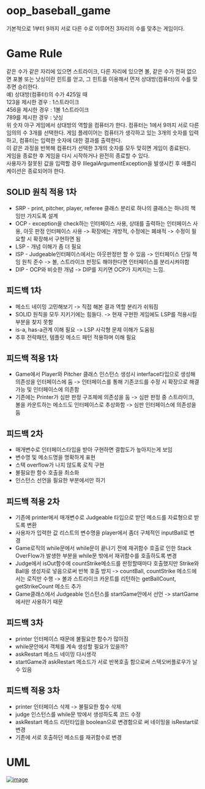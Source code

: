 # oop_baseball_game
기본적으로 1부터 9까지 서로 다른 수로 이루어진 3자리의 수를 맞추는 게임이다.

# Game Rule
같은 수가 같은 자리에 있으면 스트라이크, 다른 자리에 있으면 볼, 같은 수가 전혀 없으면 포볼 또는 낫싱이란 힌트를 얻고, 그 힌트를 이용해서 먼저 상대방(컴퓨터)의 수를 맞추면 승리한다.  
예) 상대방(컴퓨터)의 수가 425일 때  
123을 제시한 경우 : 1스트라이크  
456을 제시한 경우 : 1볼 1스트라이크  
789를 제시한 경우 : 낫싱  
위 숫자 야구 게임에서 상대방의 역할을 컴퓨터가 한다. 컴퓨터는 1에서 9까지 서로 다른 임의의 수 3개를 선택한다. 게임 플레이어는 컴퓨터가 생각하고 있는 3개의 숫자를 입력하고, 컴퓨터는 입력한 숫자에 대한 결과를 출력한다.  
이 같은 과정을 반복해 컴퓨터가 선택한 3개의 숫자를 모두 맞히면 게임이 종료된다.  
게임을 종료한 후 게임을 다시 시작하거나 완전히 종료할 수 있다.  
사용자가 잘못된 값을 입력할 경우 IllegalArgumentException을 발생시킨 후 애플리케이션은 종료되어야 한다.  


## SOLID 원칙 적용 1차  
- SRP - print, pitcher, player, referee 클래스 분리로 하나의 클래스는 하나의 책임만 가지도록 설계  
- OCP - exception을 check하는 인터페이스 사용, 상태를 출력하는 인터페이스 사용, 아웃 판정 인터페이스 사용 -> 확장에는 개방적, 수정에는 폐쇄적 -> 수정이 필요할 시 확장해서 구현하면 됨
- LSP - 개념 이해가 좀 더 필요  
- ISP - Judgeable인터페이스에서는 아웃판정만 할 수 있음 -> 인터페이스 단일 책임 원칙 준수 -> 볼, 스트라이크 판정도 해야한다면 인터페이스를 분리시켜야함
- DIP - OCP와 비슷한 개념 -> DIP를 지키면 OCP가 지켜지는 느낌.

## 피드백 1차
- 메소드 네이밍 고민해보기 -> 직접 해본 결과 역할 분리가 쉬워짐
- SOLID 원칙을 모두 지키기에는 힘들다. -> 현재 구현한 게임에도 LSP를 적용시킬 부분을 찾지 못함
- is-a, has-a관계 이해 필요 -> LSP 사각형 문제 이해가 도움됨
- 추후 전략패턴, 템플릿 메소드 패턴 적용하며 이해 필요

## 피드백 적용 1차 
- Game에서 Player와 Pitcher 클래스 인스턴스 생성시 interface타입으로 생성해 의존성을 인터페이스에 둠 -> 인터페이스를 통해 기존코드를 수정 시 확장으로 해결 가능 및 인터페이스에 의존함
- 기존에는 Printer가 심판 판정 구조체에 의존성을 둠 -> 심판 판정 중 스트라이크, 볼을 카운트하는 메소드도 인터페이스로 추상화함 -> 심판 인터페이스에 의존성을 둠

## 피드백 2차
- 매개변수로 인터페이스타입을 받아 구현하면 결합도가 높아지는게 보임
- 변수명 및 메소드명을 명확하게 표현
- 스택 overflow가 나지 않도록 로직 구현
- 불필요한 함수 호출을 최소화
- 인스턴스 선언을 필요한 부분에서만 하기

## 피드백 적용 2차
- 기존에 printer에서 매개변수로 Judgeable 타입으로 받던 메소드를 자료형으로 받도록 변환
- 사용자가 입력한 값 리스트의 변수명을 player에서 좀더 구체적인 inputBall로 변경
- Game로직의 while문에서 while문이 끝나기 전에 재귀함수 호출로 인한 Stack OverFlow가 발생한 부분을 while문 밖에서 재귀함수를 호출하도록 변경
- Judge에서 isOut함수에 countStrike메소드를 판정할때마다 호출했지만 Strike와 Ball을 생성자로 넣음으로써 반복 호출 방지 -> countBall, countStrike 메소드에서는 로직만 수행 -> 볼과 스트라이크 카운트를 리턴하는 getBallCount, getStrikeCount 메소드 추가
- Game클래스에서 Judgeable 인스턴스를 startGame안에서 선언 -> startGame에서만 사용하기 때문

## 피드백 3차
- printer 인터페이스 때문에 불필요한 함수가 많아짐
- while문안에서 객체를 계속 생성할 필요가 있을까?
- askRestart 메소드 네이밍 다시생각
- startGame과 askRestart 메소드가 서로 반복호출 함으로써 스택오버플로우가 날 수 있음

## 피드백 적용 3차
- printer 인터페이스 삭제 -> 불필요한 함수 삭제
- judge 인스턴스를 while문 밖에서 생성하도록 코드 수정
- askRestart 메소드 리턴타입을 boolean으로 변경함으로 써 네이밍을 isRestart로 변경
- 기존에 서로 호출하던 메소드를 재귀함수로 변경

# UML
[![image](https://github.com/uyeoli/oop_baseball_game/assets/123793696/abc7963f-31a5-4d50-b7c4-107685a0280b)](https://viewer.diagrams.net/?tags=%7B%7D&highlight=0000ff&edit=_blank&layers=1&nav=1&title=oop_baseball_game.drawio#R7Vxbd9o4EP41nNN9IMd34DFA0jabttmml919E7YC2hiL2iKB%2Fvod2fJdBIMxkBP39LRoPJZkzTejucju6KP56r2PFrNP1MFuR1OcVUcfdzRN7Vka%2FMcp64jS65sRYeoTRzClhHvyGwuiIqhL4uAgx8godRlZ5Ik29TxssxwN%2BT59zrM9UDc%2F6gJNcYlwbyO3TP1JHDYTVMs00gsfMJnOxNCarlvRlTmKucWjBDPk0OcMSb%2Fq6COfUhb9mq9G2OWrFy%2FMz4%2Frn%2B7to%2FX%2B5q%2FgF%2Fo%2B%2FPPb5x%2FdqLPrXW5JnsHHHtu7a%2F9vOv5Erpwv12xoezfG6r5niluUJ%2BQuxYK9R3Msnpet41UMnsncRR60hg%2FUY%2Ffiigpt5JKpB79tmBv2gfCEfUZAAJfiAqMLoNoz4jq3aE2X%2FAkChuzHuDWcUZ%2F8hm6RK%2FqEyz4TWNKsHMc9vxPIClB9HADPXbwsaoH0Ca1yjLcoYIJgU9dFi4BMkseYI39KvCFljM4F0%2FOMMHy%2FQDbneQb14BNh83iSD8R1R9SlfrhE%2Bti4Uq9NoFcUlhAqXy28ymBVCO89pnPM%2FDWwiKvaoB%2FdIjRRF7J7TmGtWYI2yyJaEUQkVGmadJ2M9hVUD3lTWI3McEpuOFUtj9eTDKcXRkMuwMJDDA%2Fp0nOCLEThR%2BZBU1II3B1ArJZA3OUSIMyeASJBV%2FVL%2BPeOtxGXuGa5HHYTuGZN%2Ba%2BQ3UXrDPcVR%2FNm7v%2BWzhQnzDe8tZk5sBNOsExg5%2FySggEGWAh8nz7iGFUejTQuAzRBipXOxQ9so8oFAF3iTW9DnrGRUr4KaXEShXsf3NCszYjjYI%2BrC2WIoUg3uCIsKPFYKE5zCH9BwCPlwuyYMPERtNW0DX85u89G1INnQSRUAQyK94y58m3TqbLuvGi1tuvOOlaMarpiGZtVJYfaXSGqlSBagoBLQtFGEIj3qqKhqSb%2FOUjSxanAv3E8jLtqCRR6GRS6BAAummD3jgaEEcr79yPeAjC2yT4PbuKBchLWoNAHFQ1kvyGZ6xKZD0OZw%2B7Gt9l3fyR24YlCVyXjEfGT4CsO78nwT8CHwsjbYMq4pcsw3xJYf81Cc65tIf9HsG5TboYEUYwm64x4iyU7VGcODU3lu8qdjCpyylfSIU%2B5Rwm%2BgL%2BxYQlBxBn21kAf10DHvs02XVUVrSFtNSTaGiFjkUOC9WvJHX7hMAKUlMUqaXZDwV4aIYlDpiuAcJm4x2kPKdaicUiGkMF7Gf3%2BAxdPUd0kygcLQYqjZK2LoMSEkocE90%2BK3EBbFGkz7jcFcewXP5%2B6%2BVF3WdJIhcSayroc1jd5%2BYcqqL5ceQsanlFTbg46IlCK1kTVRPsazYnLIf8Bu0%2BY95pXL5n2NRVPGMVwQrJdKlIVfCGeqKWCZquCpUji9ahguLtudlFkkz70HIQAvEmwyIwCm6onHWiC7Mepz8PSrh1t35ehwwNuLk9FSEY5sv8CaxZN%2FiX5vw1rZanKdnMl9xiaMle97TEd9pxLnsSEFl2ErhtQrsMVD1cQWtlFz6xtCEvsCAcPFtNf%2F80bF2bc%2FCd7bbzKtdZxa0VYdJuiWKLN71MvFFU00zt5I3vjHcRnsFLcZIa03UQb0KVv4%2B3hEQQ2U%2FySLykcM%2BzkEr1loDxn07tC5j52ESNP%2BVzwC3mwO%2B5Ip6BL%2BlkXABZ3ET2kuCubey10pGtbOopWodTRoTJk%2FSNCNYHcoN%2FPQm5nvO0L%2BhPh1DwdTq1%2BIVfb3xOnPc2UW9kj4XRw%2Fib1ROjST2gG%2B1ovDy9jT3gZRXs6OC68Yh8ig6%2B7uErQVrzOruJViFCNXsUItW815PGp8kqTTeeLJcsUjyqHB22SsUaSMdHmWmUgGYC0xgDU1oFq14F2F7upVbQbTUl9UyVo76xlazeOajesihtPc3ajXJ24iU4gtG7L2bktxVSVIYPPzid16uGnnFqv57hUOEFTqy9Qf%2FKYHrAJ4wEZ3wTxhUhYWrtYxy4alZF%2BLsdqVKv1p2r7UzuL%2FdQHa1RZ5v2litKE%2Bg72s0WeJ%2BS%2F63az9D%2FCFVOS4hP85vWn%2FL9HqoAdZ75vslp2%2BmVXAgyqvPQYGAcwOO6GU2BnN22bz7kw4cy%2BfJ7zvQ%2F9iHTGjWM%2BvyKvAo8LHyb9FQdLl21eqBew2TpdR3W6Tn9ULnayKpZpJi7lkeDQQcEsLL%2BIMo0o2kQllnpFG7VTtQ5udtKSZFKFlJYkdwsPtxZ64qDwnOvdZj5wNXuFeLRqnUdTt3TUcJ1HL6dL3txJstILLK%2FoJNmhjpy%2F5QNTunZ25zv1chbqTuSM2jTm2aUxiwCqXH4dNJXt0cvZnkPnHe0Z5uLm%2FYz4z8iAth5uDQ830fqDl2n1xoBW4Whnm1Y8tNirVtkae19Pdkqylj%2FS2o2j2g1LEhkftUyr73Z%2B8ZCB8ekD3FheZ32U0dAGF%2FkjroZl7hfklrvSj3yqOz6G%2BZbD3IyX9trC3NDX%2FAGL7SC%2BUVctk2x%2FafwtB715jbQkHy1JklPZLaGYoDrca8XlXGkq8hC8bfB7lsFvPoPZk31tR5MAqbgFHA5IskOEbUyyU0ySKGOtUFQm9qZiEkOWyT7g5tFGKDUilN3hFLu%2B2%2BDUWIRiyN6xP06E8npLd7Gct5fulNNFNmrh83D9vr5fXFPsqNcrGLeGoxqzhege1WWjIkRP%2BJZqT9FzwDL3RWixI2NwZITKTp2eYdyNveUc%2B6F%2F0EDkzb9gBgECWwavKfQeffn87ePn71e7n8baa7irz%2BMjjXT%2F8d8XH%2Br0%2BQ5QyRgvdY4P1vpEDTiEjHhL%2FA6GrnhQ97wyJ4VA%2BDr8s%2FN%2BUj0QHmhGztbKjhGoA4kLW3pJfB8fVv11%2BZ8x7s7UX3%2BOP%2Bja4GdwQ6XfVdzsH6QfCcguf85b2OgQHHiTjgtMh%2FMjhZCUC0WNXy1tJGme9wit4gmR6inzXiFlnmzlW7butKuYkT48BHjH7R2a6ee6I%2Fb0q%2Bf61f8%3D)













